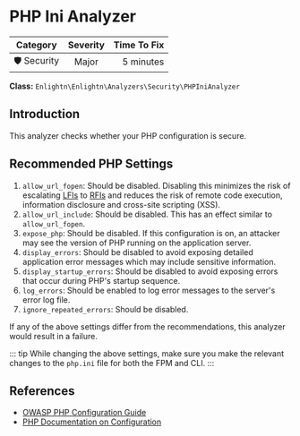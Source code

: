 # PHP Ini Analyzer

| Category       | Severity   | Time To Fix  |
| -------------  |:----------:| ------------:|
| 🛡️ Security    | Major      | 5 minutes    |

**Class:** `Enlightn\Enlightn\Analyzers\Security\PHPIniAnalyzer`

## Introduction

This analyzer checks whether your PHP configuration is secure.

## Recommended PHP Settings

1. `allow_url_fopen`: Should be disabled. Disabling this minimizes the risk of escalating [LFIs](https://www.acunetix.com/blog/articles/local-file-inclusion-lfi/) to [RFIs](https://www.acunetix.com/blog/articles/remote-file-inclusion-rfi/) and reduces the risk of remote code execution, information disclosure and cross-site scripting (XSS).
2. `allow_url_include`: Should be disabled. This has an effect similar to `allow_url_fopen`.
3. `expose_php`: Should be disabled. If this configuration is on, an attacker may see the version of PHP running on the application server.
4. `display_errors`: Should be disabled to avoid exposing detailed application error messages which may include sensitive information.
5. `display_startup_errors`: Should be disabled to avoid exposing errors that occur during PHP's startup sequence.
6. `log_errors`: Should be enabled to log error messages to the server's error log file.
7. `ignore_repeated_errors`: Should be disabled.

If any of the above settings differ from the recommendations, this analyzer would result in a failure.

::: tip
While changing the above settings, make sure you make the relevant changes to the `php.ini` file for both the FPM and CLI.
:::

## References

- [OWASP PHP Configuration Guide](https://cheatsheetseries.owasp.org/cheatsheets/PHP_Configuration_Cheat_Sheet.html)
- [PHP Documentation on Configuration](https://www.php.net/manual/en/errorfunc.configuration.php)